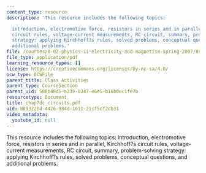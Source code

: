 ```yaml
---
content_type: resource
description: 'This resource includes the following topics:

  introduction, electromotive force, resistors in series and in parallel, Kirchhoff?s
  circuit rules, voltage-current measurements, RC circuit, summary, problem-solving
  strategy: applying Kirchhoff?s rules, solved problems, conceptual questions, and
  additional problems.'
file: /courses/8-02-physics-ii-electricity-and-magnetism-spring-2007/889322bd4426984d161121cf5cf2cb31_chap7dc_circuits.pdf
file_type: application/pdf
learning_resource_types: []
license: https://creativecommons.org/licenses/by-nc-sa/4.0/
ocw_type: OCWFile
parent_title: Class Activities
parent_type: CourseSection
parent_uid: 588b48d5-a339-0347-e6e5-b16b0ec1fe7b
resourcetype: Document
title: chap7dc_circuits.pdf
uid: 889322bd-4426-984d-1611-21cf5cf2cb31
video_metadata:
  youtube_id: null
---
```

This resource includes the following topics:
introduction, electromotive force, resistors in series and in parallel, Kirchhoff?s circuit rules, voltage-current measurements, RC circuit, summary, problem-solving strategy: applying Kirchhoff?s rules, solved problems, conceptual questions, and additional problems.